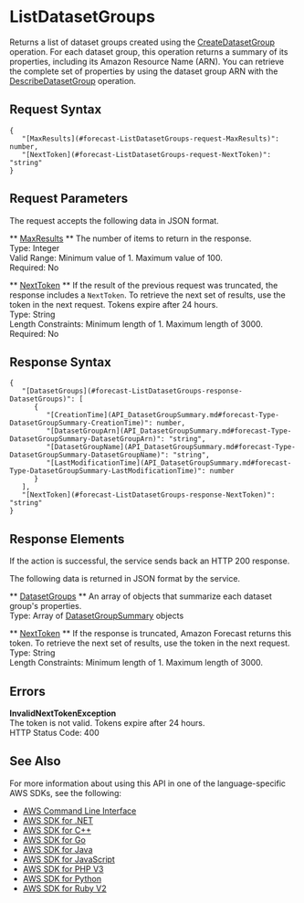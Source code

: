 # ListDatasetGroups<a name="API_ListDatasetGroups"></a>

Returns a list of dataset groups created using the [CreateDatasetGroup](API_CreateDatasetGroup.md) operation\. For each dataset group, this operation returns a summary of its properties, including its Amazon Resource Name \(ARN\)\. You can retrieve the complete set of properties by using the dataset group ARN with the [DescribeDatasetGroup](API_DescribeDatasetGroup.md) operation\.

## Request Syntax<a name="API_ListDatasetGroups_RequestSyntax"></a>

```
{
   "[MaxResults](#forecast-ListDatasetGroups-request-MaxResults)": number,
   "[NextToken](#forecast-ListDatasetGroups-request-NextToken)": "string"
}
```

## Request Parameters<a name="API_ListDatasetGroups_RequestParameters"></a>

The request accepts the following data in JSON format\.

 ** [MaxResults](#API_ListDatasetGroups_RequestSyntax) **   <a name="forecast-ListDatasetGroups-request-MaxResults"></a>
The number of items to return in the response\.  
Type: Integer  
Valid Range: Minimum value of 1\. Maximum value of 100\.  
Required: No

 ** [NextToken](#API_ListDatasetGroups_RequestSyntax) **   <a name="forecast-ListDatasetGroups-request-NextToken"></a>
If the result of the previous request was truncated, the response includes a `NextToken`\. To retrieve the next set of results, use the token in the next request\. Tokens expire after 24 hours\.  
Type: String  
Length Constraints: Minimum length of 1\. Maximum length of 3000\.  
Required: No

## Response Syntax<a name="API_ListDatasetGroups_ResponseSyntax"></a>

```
{
   "[DatasetGroups](#forecast-ListDatasetGroups-response-DatasetGroups)": [ 
      { 
         "[CreationTime](API_DatasetGroupSummary.md#forecast-Type-DatasetGroupSummary-CreationTime)": number,
         "[DatasetGroupArn](API_DatasetGroupSummary.md#forecast-Type-DatasetGroupSummary-DatasetGroupArn)": "string",
         "[DatasetGroupName](API_DatasetGroupSummary.md#forecast-Type-DatasetGroupSummary-DatasetGroupName)": "string",
         "[LastModificationTime](API_DatasetGroupSummary.md#forecast-Type-DatasetGroupSummary-LastModificationTime)": number
      }
   ],
   "[NextToken](#forecast-ListDatasetGroups-response-NextToken)": "string"
}
```

## Response Elements<a name="API_ListDatasetGroups_ResponseElements"></a>

If the action is successful, the service sends back an HTTP 200 response\.

The following data is returned in JSON format by the service\.

 ** [DatasetGroups](#API_ListDatasetGroups_ResponseSyntax) **   <a name="forecast-ListDatasetGroups-response-DatasetGroups"></a>
An array of objects that summarize each dataset group's properties\.  
Type: Array of [DatasetGroupSummary](API_DatasetGroupSummary.md) objects

 ** [NextToken](#API_ListDatasetGroups_ResponseSyntax) **   <a name="forecast-ListDatasetGroups-response-NextToken"></a>
If the response is truncated, Amazon Forecast returns this token\. To retrieve the next set of results, use the token in the next request\.  
Type: String  
Length Constraints: Minimum length of 1\. Maximum length of 3000\.

## Errors<a name="API_ListDatasetGroups_Errors"></a>

 **InvalidNextTokenException**   
The token is not valid\. Tokens expire after 24 hours\.  
HTTP Status Code: 400

## See Also<a name="API_ListDatasetGroups_SeeAlso"></a>

For more information about using this API in one of the language\-specific AWS SDKs, see the following:
+  [AWS Command Line Interface](https://docs.aws.amazon.com/goto/aws-cli/forecast-2018-06-26/ListDatasetGroups) 
+  [AWS SDK for \.NET](https://docs.aws.amazon.com/goto/DotNetSDKV3/forecast-2018-06-26/ListDatasetGroups) 
+  [AWS SDK for C\+\+](https://docs.aws.amazon.com/goto/SdkForCpp/forecast-2018-06-26/ListDatasetGroups) 
+  [AWS SDK for Go](https://docs.aws.amazon.com/goto/SdkForGoV1/forecast-2018-06-26/ListDatasetGroups) 
+  [AWS SDK for Java](https://docs.aws.amazon.com/goto/SdkForJava/forecast-2018-06-26/ListDatasetGroups) 
+  [AWS SDK for JavaScript](https://docs.aws.amazon.com/goto/AWSJavaScriptSDK/forecast-2018-06-26/ListDatasetGroups) 
+  [AWS SDK for PHP V3](https://docs.aws.amazon.com/goto/SdkForPHPV3/forecast-2018-06-26/ListDatasetGroups) 
+  [AWS SDK for Python](https://docs.aws.amazon.com/goto/boto3/forecast-2018-06-26/ListDatasetGroups) 
+  [AWS SDK for Ruby V2](https://docs.aws.amazon.com/goto/SdkForRubyV2/forecast-2018-06-26/ListDatasetGroups) 